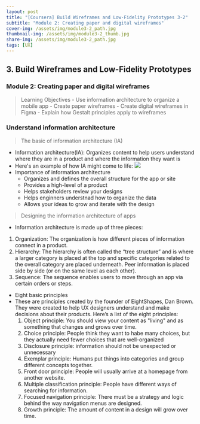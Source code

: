 ```yaml
---
layout: post
title: "[Coursera] Build Wireframes and Low-Fidelity Prototypes 3-2"
subtitle: "Module 2: Creating paper and digital wireframes"
cover-img: /assets/img/module3-2_path.jpg
thumbnail-img: /assets/img/module3-2_thumb.jpg
share-img: /assets/img/module3-2_path.jpg
tags: [UX]
--- 
```


## 3. Build Wireframes and Low-Fidelity Prototypes
### Module 2: Creating paper and digital wireframes

> Learning Objectives
	- Use information architecture to organize a mobile app
	- Create paper wireframes
	- Create digital wireframes in Figma
	- Explain how Gestalt principles apply to wireframes

### Understand information architecture

> The basic of information architecture (IA)

- Information architecture(IA): Organizes content to help users understand where they are in a product and where the information they want is
- Here's an example of how IA might come to life:
![](https://velog.velcdn.com/images/erica990604/post/1dd41135-f47c-450e-8f38-720ed970a619/image.png)
- Importance of information architecture
	- Organizes and defines the overall structure for the app or site
    - Provides a high-level of a product
    - Helps stakeholders review your designs
    - Helps enginners understnad how to organize the data
    - Allows your ideas to grow and iterate with the design

> Designing the information architecture of apps

- Information architecture is made up of three pieces:
1) Organization: The organization is how different pieces of information connect in a product.
2) Hierarchy: The hierarchy is often called the “tree structure” and is where a larger category is placed at the top and specific categories related to the overall category are placed underneath. Peer information is placed side by side (or on the same level as each other).
3) Sequence: The sequence enables users to move through an app via certain orders or steps.

- Eight basic principles
- These are principles created by the founder of EightShapes, Dan Brown. They were created to help UX designers understand and make decisions about their products. Here’s a list of the eight principles:
	1) Object principle: You should view your content as "living" and as something that changes and grows over time.
    2) Choice principle: People think they want to habe many choices, but they actually need fewer choices that are well-organized
    3) Disclosure principle: information should not be unexpected or unnecessary
    4) Exemplar principle: Humans put things into categories and group different concepts together.
	5) Front door principle: People will usually arrive at a homepage from another website.
	6) Multiple classification principle: People have different ways of searching for information.
	7) Focused navigation principle: There must be a strategy and logic behind the way navigation menus are designed.
	8) Growth principle: The amount of content in a design will grow over time.
